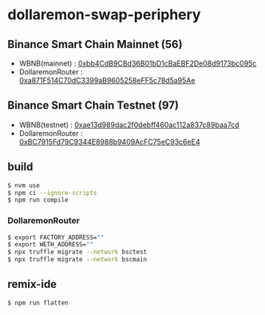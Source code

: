 # dollaremon-swap-periphery

## Binance Smart Chain Mainnet (56)

- WBNB(mainnet) : [0xbb4CdB9CBd36B01bD1cBaEBF2De08d9173bc095c](https://bscscan.com/token/0xbb4CdB9CBd36B01bD1cBaEBF2De08d9173bc095c)
- DollaremonRouter : [0xa871F514C70dC3399aB9605258eFF5c78d5a95Ae](https://bscscan.com/address/0xa871F514C70dC3399aB9605258eFF5c78d5a95Ae)

## Binance Smart Chain Testnet (97)

- WBNB(testnet) : [0xae13d989dac2f0debff460ac112a837c89baa7cd](https://testnet.bscscan.com/token/0xae13d989dac2f0debff460ac112a837c89baa7cd)
- DollaremonRouter : [0xBC7915Fd79C9344E8988b9409AcFC75eC93c6eE4](https://testnet.bscscan.com/address/0xBC7915Fd79C9344E8988b9409AcFC75eC93c6eE4)

## build

```bash
$ nvm use
$ npm ci --ignore-scripts
$ npm run compile
```

### DollaremonRouter

```bash
$ export FACTORY_ADDRESS=""
$ export WETH_ADDRESS=""
$ npx truffle migrate --network bsctest
$ npx truffle migrate --network bscmain
```

## remix-ide

```bash
$ npm run flatten
```
